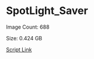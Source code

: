 # SpotLight_Saver

Image Count: 688






Size: 0.424 GB

[Script Link](https://github.com/liuyal/Archive/blob/master/Python/Utilities/Miscellaneous/spotlight_saver.py)